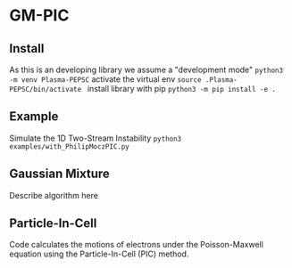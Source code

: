 # GM-PIC

## Install
As this is an developing library we assume a "development mode"
```python3 -m venv Plasma-PEPSC```
activate the virtual env
```source .Plasma-PEPSC/bin/activate ```
install library with pip
```python3 -m pip install -e . ```

## Example
Simulate the 1D Two-Stream Instability
``` python3 examples/with_PhilipMoczPIC.py ```

## Gaussian Mixture
Describe algorithm here

## Particle-In-Cell
Code calculates the motions of electrons under the Poisson-Maxwell equation using the Particle-In-Cell (PIC) method.

